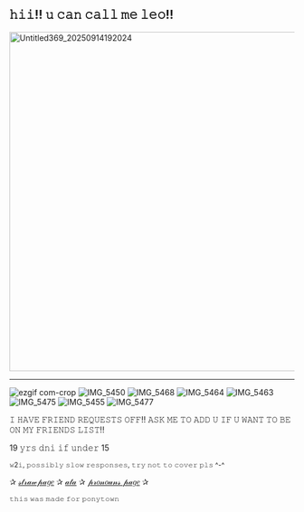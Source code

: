 **𝚑𝚒𝚒!! 𝚞 𝚌𝚊𝚗 𝚌𝚊𝚕𝚕 𝚖𝚎 𝚕𝚎𝚘!!**
---
<img width="880" height="600" alt="Untitled369_20250914192024" src="https://github.com/user-attachments/assets/f10c754c-5d5f-4507-a3e8-3affbf932d2c" />

---
![ezgif com-crop](https://github.com/user-attachments/assets/702f1ff3-6344-4991-be46-0cfbae85842e) ![IMG_5450](https://github.com/user-attachments/assets/5eb72d36-a03b-4964-9e83-676a73776fae) 
![IMG_5468](https://github.com/user-attachments/assets/a1843752-ae9e-49f1-8bc5-baf56d4b96dc)
![IMG_5464](https://github.com/user-attachments/assets/6e247084-3c88-4e00-8706-43454b0ce35d)
![IMG_5463](https://github.com/user-attachments/assets/298ff9cb-bd3c-465b-9578-24da96531d61)
![IMG_5475](https://github.com/user-attachments/assets/dcb581b3-1358-4ecf-bb48-c8b2bf41aad9)
![IMG_5455](https://github.com/user-attachments/assets/361159ae-d0a7-4073-9c15-466eeb0373c9)
![IMG_5477](https://github.com/user-attachments/assets/1314b9fe-9582-42ba-b834-73635518a083)

𝙸 𝙷𝙰𝚅𝙴 𝙵𝚁𝙸𝙴𝙽𝙳 𝚁𝙴𝚀𝚄𝙴𝚂𝚃𝚂 𝙾𝙵𝙵!! 𝙰𝚂𝙺 𝙼𝙴 𝚃𝙾 𝙰𝙳𝙳 𝚄 𝙸𝙵 𝚄 𝚆𝙰𝙽𝚃 𝚃𝙾 𝙱𝙴 𝙾𝙽 𝙼𝚈 𝙵𝚁𝙸𝙴𝙽𝙳𝚂 𝙻𝙸𝚂𝚃!!

19 𝚢𝚛𝚜 𝚍𝚗𝚒 𝚒𝚏 𝚞𝚗𝚍𝚎𝚛 15

<sub>𝚠2𝚒, 𝚙𝚘𝚜𝚜𝚒𝚋𝚕𝚢 𝚜𝚕𝚘𝚠 𝚛𝚎𝚜𝚙𝚘𝚗𝚜𝚎𝚜, 𝚝𝚛𝚢 𝚗𝚘𝚝 𝚝𝚘 𝚌𝚘𝚟𝚎𝚛 𝚙𝚕𝚜 ^-^</sub>

✰ [𝓈𝓉𝓇𝒶𝓌𝓅𝒶𝑔𝑒](https://shinnningstarzleo.straw.page) ✰ [𝒶𝓉𝒶](https://xxleoloserxx.atabook.org/?page=1) ✰ [𝓅𝓇𝑜𝓃𝑜𝓊𝓃𝓈 𝓅𝒶𝑔𝑒](https://en.pronouns.page/@xxleoloserxx) ✰

<sub>𝚝𝚑𝚒𝚜 𝚠𝚊𝚜 𝚖𝚊𝚍𝚎 𝚏𝚘𝚛 𝚙𝚘𝚗𝚢𝚝𝚘𝚠𝚗</sub>
